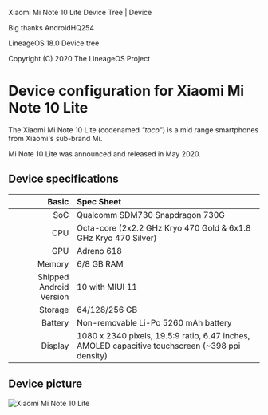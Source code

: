 Xiaomi Mi Note 10 Lite Device Tree | Device

Big thanks AndroidHQ254

LineageOS 18.0 Device tree

Copyright (C) 2020 The LineageOS Project

Device configuration for Xiaomi Mi Note 10 Lite
=========================================

The Xiaomi Mi Note 10 Lite (codenamed _"toco"_) is a mid range smartphones from Xiaomi's sub-brand Mi.

Mi Note 10 Lite was announced and released in May 2020.

## Device specifications

Basic   | Spec Sheet
-------:|:-------------------------
SoC     | Qualcomm SDM730 Snapdragon 730G
CPU     | Octa-core (2x2.2 GHz Kryo 470 Gold & 6x1.8 GHz Kryo 470 Silver)
GPU     | Adreno 618
Memory  | 6/8 GB RAM
Shipped Android Version | 10 with MIUI 11
Storage | 64/128/256 GB
Battery | Non-removable Li-Po 5260 mAh battery
Display | 1080 x 2340 pixels, 19.5:9 ratio, 6.47 inches, AMOLED capacitive touchscreen (~398 ppi density)

## Device picture

![Xiaomi Mi Note 10 Lite](https://fdn2.gsmarena.com/vv/pics/xiaomi/xiaomi-mi-note-10-lite-5.jpg)
